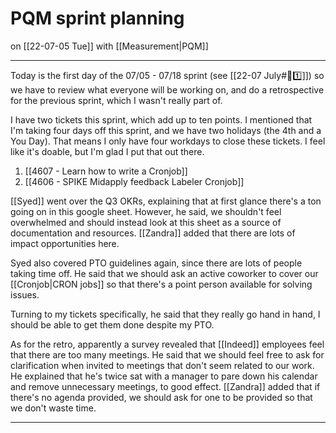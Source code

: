 # PQM sprint planning
on [[22-07-05 Tue]]
with [[Measurement|PQM]] 

---
Today is the first day of the 07/05 - 07/18 sprint (see [[22-07 July#🏃1️⃣]]) so we have to review what everyone will be working on, and do a retrospective for the previous sprint, which I wasn't really part of. 

I have two tickets this sprint, which add up to ten points. I mentioned that I'm taking four days off this sprint, and we have two holidays (the 4th and a You Day). That means I only have four workdays to close these tickets. I feel like it's doable, but I'm glad I put that out there. 

1. [[4607 - Learn how to write a Cronjob]]
2. [[4606 - SPIKE Midapply feedback Labeler Cronjob]]

[[Syed]] went over the Q3 OKRs, explaining that at first glance there's a ton going on in this google sheet. However, he said, we shouldn't feel overwhelmed and should instead look at this sheet as a source of documentation and resources. [[Zandra]] added that there are lots of impact opportunities here.

Syed also covered PTO guidelines again, since there are lots of people taking time off. He said that we should ask an active coworker to cover our [[Cronjob|CRON jobs]] so that there's a point person available for solving issues. 

Turning to my tickets specifically, he said that they really go hand in hand, I should be able to get them done despite my PTO. 

As for the retro, apparently a survey revealed that [[Indeed]] employees feel that there are too many meetings. He said that we should feel free to ask for clarification when invited to meetings that don't seem related to our work. He explained that he's twice sat with a manager to pare down his calendar and remove unnecessary meetings, to good effect. [[Zandra]] added that if there's no agenda provided, we should ask for one to be provided so that we don't waste time. 

---
